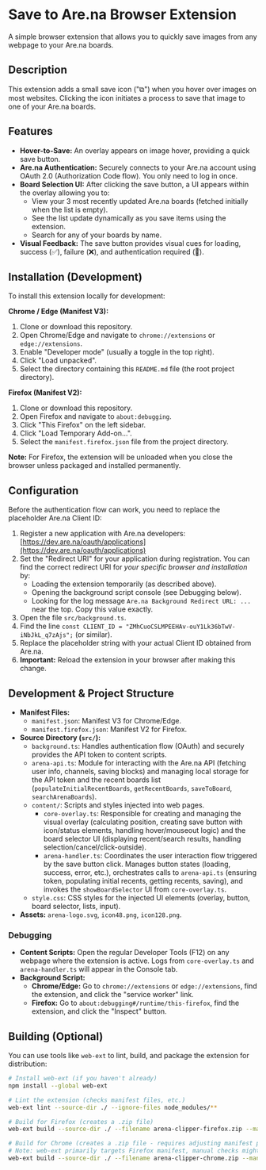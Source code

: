 # Save to Are.na Browser Extension

A simple browser extension that allows you to quickly save images from any webpage to your Are.na boards.

## Description

This extension adds a small save icon ("⧉") when you hover over images on most websites. Clicking the icon initiates a process to save that image to one of your Are.na boards.

## Features

*   **Hover-to-Save:** An overlay appears on image hover, providing a quick save button.
*   **Are.na Authentication:** Securely connects to your Are.na account using OAuth 2.0 (Authorization Code flow). You only need to log in once.
*   **Board Selection UI:** After clicking the save button, a UI appears within the overlay allowing you to:
    *   View your 3 most recently updated Are.na boards (fetched initially when the list is empty).
    *   See the list update dynamically as you save items using the extension.
    *   Search for any of your boards by name.
*   **Visual Feedback:** The save button provides visual cues for loading, success (✅), failure (❌), and authentication required (🔑).

## Installation (Development)

To install this extension locally for development:

**Chrome / Edge (Manifest V3):**

1.  Clone or download this repository.
2.  Open Chrome/Edge and navigate to `chrome://extensions` or `edge://extensions`.
3.  Enable "Developer mode" (usually a toggle in the top right).
4.  Click "Load unpacked".
5.  Select the directory containing this `README.md` file (the root project directory).

**Firefox (Manifest V2):**

1.  Clone or download this repository.
2.  Open Firefox and navigate to `about:debugging`.
3.  Click "This Firefox" on the left sidebar.
4.  Click "Load Temporary Add-on...".
5.  Select the `manifest.firefox.json` file from the project directory.

**Note:** For Firefox, the extension will be unloaded when you close the browser unless packaged and installed permanently.

## Configuration

Before the authentication flow can work, you need to replace the placeholder Are.na Client ID:

1.  Register a new application with Are.na developers: [https://dev.are.na/oauth/applications](https://dev.are.na/oauth/applications)
2.  Set the "Redirect URI" for your application during registration. You can find the correct redirect URI for *your specific browser and installation* by:
    *   Loading the extension temporarily (as described above).
    *   Opening the background script console (see Debugging below).
    *   Looking for the log message `Are.na Background Redirect URL: ...` near the top. Copy this value exactly.
3.  Open the file `src/background.ts`.
4.  Find the line `const CLIENT_ID = "ZMhCuoCSLMPEEHAv-ouY1Lk36bTwV-iNbJkL_q7zAjs";` (or similar).
5.  Replace the placeholder string with your actual Client ID obtained from Are.na.
6.  **Important:** Reload the extension in your browser after making this change.

## Development & Project Structure

*   **Manifest Files:**
    *   `manifest.json`: Manifest V3 for Chrome/Edge.
    *   `manifest.firefox.json`: Manifest V2 for Firefox.
*   **Source Directory (`src/`):**
    *   `background.ts`: Handles authentication flow (OAuth) and securely provides the API token to content scripts.
    *   `arena-api.ts`: Module for interacting with the Are.na API (fetching user info, channels, saving blocks) and managing local storage for the API token and the recent boards list (`populateInitialRecentBoards`, `getRecentBoards`, `saveToBoard`, `searchArenaBoards`).
    *   `content/`: Scripts and styles injected into web pages.
        *   `core-overlay.ts`: Responsible for creating and managing the visual overlay (calculating position, creating save button with icon/status elements, handling hover/mouseout logic) and the board selector UI (displaying recent/search results, handling selection/cancel/click-outside).
        *   `arena-handler.ts`: Coordinates the user interaction flow triggered by the save button click. Manages button states (loading, success, error, etc.), orchestrates calls to `arena-api.ts` (ensuring token, populating initial recents, getting recents, saving), and invokes the `showBoardSelector` UI from `core-overlay.ts`.
    *   `style.css`: CSS styles for the injected UI elements (overlay, button, board selector, lists, input).
*   **Assets:** `arena-logo.svg`, `icon48.png`, `icon128.png`.

### Debugging

*   **Content Scripts:** Open the regular Developer Tools (F12) on any webpage where the extension is active. Logs from `core-overlay.ts` and `arena-handler.ts` will appear in the Console tab.
*   **Background Script:**
    *   **Chrome/Edge:** Go to `chrome://extensions` or `edge://extensions`, find the extension, and click the "service worker" link.
    *   **Firefox:** Go to `about:debugging#/runtime/this-firefox`, find the extension, and click the "Inspect" button.

## Building (Optional)

You can use tools like `web-ext` to lint, build, and package the extension for distribution:

```bash
# Install web-ext (if you haven't already)
npm install --global web-ext

# Lint the extension (checks manifest files, etc.)
web-ext lint --source-dir ./ --ignore-files node_modules/**

# Build for Firefox (creates a .zip file)
web-ext build --source-dir ./ --filename arena-clipper-firefox.zip --manifest manifest.firefox.json --overwrite-dest --ignore-files node_modules/** *.git*

# Build for Chrome (creates a .zip file - requires adjusting manifest path if needed)
# Note: web-ext primarily targets Firefox manifest, manual checks might be needed for Chrome V3 specifics
web-ext build --source-dir ./ --filename arena-clipper-chrome.zip --manifest manifest.json --overwrite-dest --ignore-files node_modules/** *.git*
```

```
